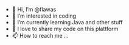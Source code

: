 - 👋 Hi, I’m @flawas
- 👀 I’m interested in coding
- 🌱 I’m currently learning Java and other stuff
- 💞️ I love to share my code on this plattform
- 📫 How to reach me ...

<!---
flawas/flawas is a ✨ special ✨ repository because its `README.md` (this file) appears on your GitHub profile.
You can click the Preview link to take a look at your changes.
--->
